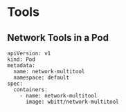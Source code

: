 # Tools

## Network Tools in a Pod
```
apiVersion: v1
kind: Pod
metadata:
  name: network-multitool
  namespace: default
spec:
  containers:
    - name: network-multitool
      image: wbitt/network-multitool
```